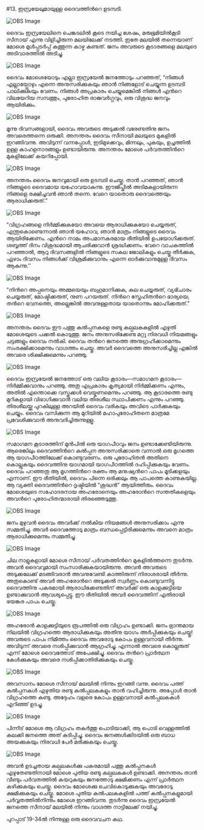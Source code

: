 #13. ഇസ്രയേലുമായുള്ള ദൈവത്തിന്‍റെ ഉടമ്പടി.

![OBS Image](https://cdn.door43.org/obs/jpg/360px/obs-en-13-01.jpg)

ദൈവം  ഇസ്രയേലിനെ ചെങ്കടലില്‍ കൂടെ നയിച്ച ശേഷം, മരുഭൂമിയില്‍കൂടി സീനായ് എന്നു വിളിച്ചിരുന്ന  മലയിലേക്ക് നടത്തി. ഇതേ മലയില്‍ തന്നെയാണ് മോശെ മുള്‍പ്പടര്‍പ്പ് കത്തുന്ന കാഴ്ച കണ്ടത്‌.  ജനം അവരുടെ കൂടാരങ്ങളെ മലയുടെ അടിവാരത്തില്‍ അടിച്ചു.

![OBS Image](https://cdn.door43.org/obs/jpg/360px/obs-en-13-02.jpg)

ദൈവം മോശെയോടും എല്ലാ ഇസ്രയേല്‍ ജനത്തോടും പറഞ്ഞത്, “നിങ്ങള്‍ എല്ലായ്പ്പോഴും എന്നെ അനുസരിക്കുകയും ഞാന്‍ നിങ്ങളോട് ചെയ്യുന്ന ഉടമ്പടി പാലിക്കുകയും വേണം. നിങ്ങള്‍ അപ്രകാരം ചെയ്യുമെങ്കില്‍ നിങ്ങള്‍ എന്‍റെ വിലയേറിയ സമ്പത്തും, പുരോഹിത രാജവര്‍ഗ്ഗവും, ഒരു വിശുദ്ധ ജനവും ആയിരിക്കും.

![OBS Image](https://cdn.door43.org/obs/jpg/360px/obs-en-13-03.jpg)

മൂന്നു ദിവസങ്ങളായി, ദൈവം അവരുടെ അടുക്കല്‍ വരേണ്ടതിനു ജനം അവരെത്തന്നെ ഒരുക്കി. അനന്തരം ദൈവം സീനായി മലയുടെ മുകളില്‍ ഇറങ്ങിവന്നു. അവിടുന്ന് വന്നപ്പോള്‍, ഇടിമുഴക്കവും, മിന്നലും, പുകയും, ഉച്ചത്തില്‍ ഉള്ള കാഹളനാദങ്ങളും ഉണ്ടായിരുന്നു. അനന്തരം മോശെ പര്‍വതത്തിന്‍റെ മുകളിലേക്ക് കയറിപ്പോയി.

![OBS Image](https://cdn.door43.org/obs/jpg/360px/obs-en-13-04.jpg)

അനന്തരം ദൈവം ജനവുമായി ഒരു ഉടമ്പടി ചെയ്തു. താന്‍ പറഞ്ഞത്‌, ഞാന്‍ നിങ്ങളുടെ ദൈവമായ യഹോവയാകുന്നു. ഈജിപ്തില്‍ അടിമകളായിരുന്ന നിങ്ങളെ രക്ഷിച്ചവന്‍ ഞാന്‍ തന്നെ. വേറെ യാതൊരു ദൈവത്തെയും ആരാധിക്കരുത്.”

![OBS Image](https://cdn.door43.org/obs/jpg/360px/obs-en-13-05.jpg)

“വിഗ്രഹങ്ങളെ നിര്‍മ്മിക്കുകയോ അവയെ ആരാധിക്കുകയോ ചെയ്യരുത്, എന്തുകൊണ്ടെന്നാല്‍ ഞാന്‍ യഹോവ, ഞാന്‍ മാത്രം നിങ്ങളുടെ ദൈവം ആയിരിക്കേണം. എന്‍റെ നാമം അപമാനകരമായ രീതിയില്‍ ഉപയോഗിക്കരുത്. ശബ്ബത്ത് ദിനം വിശുദ്ധമായി ആചരിക്കുവാന്‍ ശ്രദ്ധിക്കണം. വേറെ വാചകത്തില്‍ പറഞ്ഞാല്‍, ആറു ദിവസങ്ങളില്‍ നിങ്ങളുടെ സകല ജോലികളും ചെയ്തു തീര്‍ക്കുക, ഏഴാം ദിവസം നിങ്ങള്‍ക്ക് വിശ്രമിക്കുവാനും എന്നെ ഓര്‍ക്കുവാനുമുള്ള ദിവസം ആകുന്നു.’’

![OBS Image](https://cdn.door43.org/obs/jpg/360px/obs-en-13-06.jpg)

“നിന്‍റെ അപ്പനെയും അമ്മയെയും ബഹുമാനിക്കുക, കുല ചെയ്യരുത്, വ്യഭിചാരം ചെയ്യരുത്, മോഷ്ടിക്കരുത്, നുണ പറയരുത്. നിന്‍റെ സ്നേഹിതന്‍റെ ഭാര്യയെ, തന്‍റെ ഭവനത്തെ, അല്ലെങ്കില്‍ അവനുള്ളതായ യാതൊന്നും മോഹിക്കരുത്.”

![OBS Image](https://cdn.door43.org/obs/jpg/360px/obs-en-13-07.jpg)

അനന്തരം ദൈവം ഈ പത്തു കല്‍പ്പനകളെ രണ്ടു കല്പലകകളില്‍ എഴുതി മോശെയുടെ പക്കല്‍ കൊടുത്തു. ജനം അനുസരിക്കേണ്ട മറ്റു നിരവധി നിയമങ്ങളും ചട്ടങ്ങളും ദൈവം നല്‍കി. ദൈവം തന്‍റെ ജനത്തെ അനുഗ്രഹിക്കാമെന്നും സംരക്ഷിക്കാമെന്നും വാഗ്ദത്തം ചെയ്തു.  അവര്‍ ദൈവത്തെ അനുസരിച്ചില്ല എങ്കില്‍ അവരെ ശിക്ഷിക്കുമെന്നും പറഞ്ഞു. 

![OBS Image](https://cdn.door43.org/obs/jpg/360px/obs-en-13-08.jpg)

ദൈവം ഇസ്രയേല്‍ ജനത്തോട് ഒരു വലിയ കൂടാരം—സമാഗമന കൂടാരം— നിര്‍മ്മിക്കുവാനും പറഞ്ഞു. അതു എപ്രകാരം കൃത്യമായി നിര്‍മ്മിക്കണം എന്നും, അതില്‍ എന്തൊക്കെ വസ്തുക്കള്‍ വെയ്കണമെന്നും പറഞ്ഞു. ആ കൂടാരത്തെ രണ്ടു മുറികളായി വിഭാഗിക്കുവാന്‍  വലിയ തിരശീല സ്ഥാപിക്കണം എന്നും പറഞ്ഞു. തിരശീലയ്ക്കു പുറകിലുള്ള അറയില്‍ ദൈവം വരികയും അവിടെ പാര്‍ക്കുകയും ചെയ്യും. ദൈവം വസിക്കുന്ന ആ മുറിയില്‍ മഹാപുരോഹിതനെ  മാത്രമേ പ്രവേശിക്കുവാന്‍ അനുവദിച്ചിരുന്നുള്ളൂ.

![OBS Image](https://cdn.door43.org/obs/jpg/360px/obs-en-13-09.jpg)

സമാഗമന കൂടാരത്തിന് മുന്‍പില്‍ ഒരു യാഗപീഠവും ജനം ഉണ്ടാക്കേണ്ടിയിരുന്നു. ആരെങ്കിലും ദൈവത്തിന്‍റെ കല്‍പ്പന അനുസരിക്കാതെ വന്നാല്‍ ഒരു മൃഗത്തെ ആ യാഗപീഠത്തിലേക്ക് കൊണ്ടുവരണം. ഒരു പുരോഹിതന്‍ അതിനെ കൊല്ലുകയും ദൈവത്തിനു യാഗമായി യാഗപീഠത്തില്‍ ദഹിപ്പിക്കുകയും വേണം. ദൈവം പറഞ്ഞതു ആ മൃഗത്തിന്‍റെ രക്തം ആ മനുഷ്യന്‍റെ പാപം മൂടിക്കളയും എന്നാണ്. ഈ രീതിയില്‍, ദൈവം പിന്നെ ഒരിക്കലും ആ പാപത്തെ കാണുകയില്ല. ആ വ്യക്തി ദൈവത്തിന്‍റെ ദൃഷ്ടിയില്‍ “ശുദ്ധന്‍” ആയിത്തീരും. ദൈവം മോശെയുടെ സഹോദരനായ അഹരോനെയും അഹരോന്‍റെ സന്തതികളെയും അവന്‍റെ പുരോഹിതന്മാരായി തിരഞ്ഞെടുത്തു.

![OBS Image](https://cdn.door43.org/obs/jpg/360px/obs-en-13-10.jpg)

ജനം മുഴുവന്‍ ദൈവം അവര്‍ക്ക് നല്‍കിയ നിയമങ്ങള്‍ അനുസരിക്കാം എന്നു സമ്മതിച്ചു. അവര്‍ ദൈവത്തോടു മാത്രം ബന്ധപ്പെട്ടിരിക്കുമെന്നും  അവനെ മാത്രം ആരാധിക്കുമെന്നും സമ്മതിച്ചു.

![OBS Image](https://cdn.door43.org/obs/jpg/360px/obs-en-13-11.jpg)

ചില നാളുകളായി മോശെ സീനായ് പര്‍വതത്തിന്‍റെ മുകളില്‍ത്തന്നെ തുടര്‍ന്നു. അവന്‍ 
ദൈവവുമായി സംസാരിക്കുകയായിരുന്നു. അവന്‍ അവരുടെ അടുക്കലേക്ക് മടങ്ങിവരാന്‍ അവനുവേണ്ടി കാത്തിരുന്ന് നിരാശരായി തീര്‍ന്നു. അതുകൊണ്ട് അവര്‍ അഹരോന്‍റെ അടുക്കല്‍ സ്വര്‍ണ്ണം കൊണ്ടുവന്നിട്ടു ദൈവത്തിനു പകരമായി ആരാധിക്കേണ്ടതിന് അവര്‍ക്ക് ഒരു കാളക്കുട്ടിയെ ഉണ്ടാക്കുവാന്‍  ആവശ്യപ്പെട്ടു. ഈ രീതിയില്‍ അവര്‍ ദൈവത്തിന് എതിരായി ഭയങ്കര പാപം ചെയ്തു.

![OBS Image](https://cdn.door43.org/obs/jpg/360px/obs-en-13-12.jpg)

അഹരോന്‍ കാളക്കുട്ടിയുടെ രൂപത്തില്‍ ഒരു വിഗ്രഹം ഉണ്ടാക്കി. ജനം ഭ്രാന്തമായ നിലയില്‍ വിഗ്രഹത്തെ ആരാധിക്കുകയും അതിനു യാഗം അര്‍പ്പിക്കുകയും ചെയ്തു! അവരുടെ പാപം നിമിത്തം ദൈവം അവരോടു കോപം ഉള്ളവനായി തീര്‍ന്നു. അവിടുന്ന് അവരെ നശിപ്പിക്കുവാന്‍ ആഗ്രഹിച്ചു. എന്നാല്‍ അവരെ കൊല്ലരുത് എന്ന്  മോശെ ദൈവത്തോട് അപേക്ഷിച്ചു. ദൈവം തന്‍റെ പ്രാര്‍ത്ഥന കേള്‍ക്കുകയും അവരെ നശിപ്പിക്കാതിരിക്കുകയും ചെയ്തു.

![OBS Image](https://cdn.door43.org/obs/jpg/360px/obs-en-13-13.jpg)

അവസാനം മോശെ സീനായ് മലയില്‍ നിന്നും ഇറങ്ങി വന്നു. ദൈവം പത്ത് കല്‍പ്പനകള്‍ എഴുതിയ രണ്ടു കല്‍പ്പലകകളും താന്‍ വഹിച്ചിരുന്നു. അപ്പോള്‍ താന്‍ വിഗ്രഹത്തെ കണ്ടു. അദ്ദേഹം വളരെ കോപം ഉള്ളവനായി കല്‍പ്പലകകള്‍ എറിഞ്ഞ് ഉടച്ചു.

![OBS Image](https://cdn.door43.org/obs/jpg/360px/obs-en-13-14.jpg)

പിന്നീട് മോശെ ആ വിഗ്രഹം തകര്‍ത്തു പൊടിയാക്കി, ആ പൊടി വെള്ളത്തില്‍ കലക്കി ജനത്തെ അത് കുടിപ്പിച്ചു. ദൈവം ജനങ്ങള്‍ക്കിടയില്‍ ഒരു ബാധ അയക്കുകയും നിരവധി പേര്‍ മരിക്കുകയും ചെയ്തു.

![OBS Image](https://cdn.door43.org/obs/jpg/360px/obs-en-13-15.jpg)

അവന്‍ ഉടച്ചതായ കല്പലകള്‍ക്കു പകരമായി പത്തു കല്‍പ്പനകള്‍ എഴുതേണ്ടതിനായി മോശെ പുതിയ രണ്ടു കല്പലകകള്‍ ഉണ്ടാക്കി. അനന്തരം താന്‍ വീണ്ടും പര്‍വതത്തില്‍ കയറുകയും ജനത്തോടു ക്ഷമിക്കണം എന്ന് പ്രാര്‍ത്ഥന കഴിക്കുകയും ചെയ്തു. ദൈവം മോശെക്കു ചെവികൊടുക്കുകയും അവരോടു ക്ഷമിക്കുകയും ചെയ്തു. മോശെ പുതിയ കല്‍പലകകളില്‍ പത്ത് കല്‍പ്പനകളുമായി പര്‍വ്വതത്തില്‍നിന്നും മോശെ ഇറങ്ങിവന്നു. തുടര്‍ന്നു ദൈവം ഇസ്രയേല്‍ ജനത്തെ സീനായ് മലയില്‍ നിന്നും വാഗ്ദത്ത നാട്ടിലേക്ക് നയിച്ചു.

പുറപ്പാട് 19-34ല്‍ നിന്നുള്ള ഒരു ദൈവവചന കഥ.

